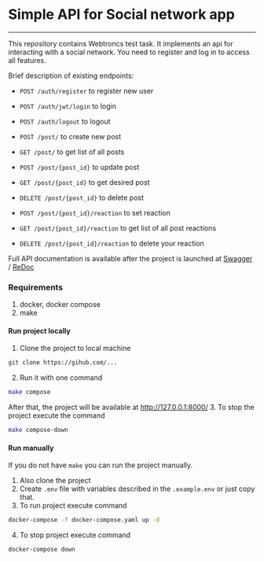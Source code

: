 # Simple API for Social network app
---
This repository contains Webtroncs test task.
It implements an api for interacting with a social network.
You need to register and log in to access all features.

Brief description of existing endpoints:

- ```POST /auth/register``` to register new user
- ```POST /auth/jwt/login``` to login
- ```POST /auth/logout``` to logout

- ```POST /post/``` to create new post
- ```GET /post/``` to get list of all posts
- ```POST /post/{post_id}``` to update post
- ```GET /post/{post_id}``` to get desired post
- ```DELETE /post/{post_id}``` to delete post

- ```POST /post/{post_id}/reaction``` to set reaction
- ```GET /post/{post_id}/reaction``` to get list of all post reactions
- ```DELETE /post/{post_id}/reaction``` to delete your reaction

Full API documentation is available after the project is launched at
[Swagger](http://127.0.0.1:8000/docs) / [ReDoc](http://127.0.0.1:8000/redoc)

### Requirements
1. docker, docker compose
2. make

#### Run project locally
1. Clone the project to local machine 
```bash 
git clone https://gihub.com/...
```
2. Run it with one command 
```bash
make compose
```
After that, the project will be available at http://127.0.0.1:8000/
3. To stop the project execute the command
```bash
make compose-down
```

#### Run manually
If you do not have ```make```  you can run the project manually.
1. Also clone the project
2. Create ```.env``` file with variables described in the ```.example.env``` or just copy that.
3. To run project execute command
```bash
docker-compose -f docker-compose.yaml up -d
```
4. To stop project execute command
```bash
docker-compose down
```
